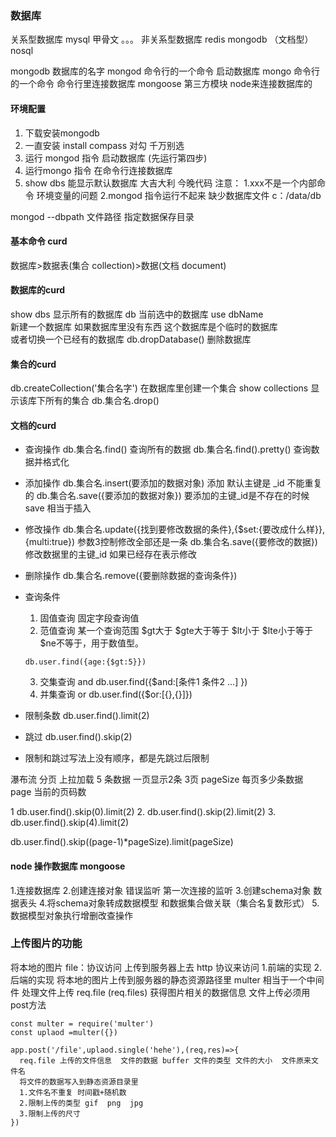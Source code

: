 ### 数据库
关系型数据库  mysql  甲骨文 。。。
非关系型数据库   redis mongodb （文档型） nosql

mongodb 数据库的名字
mongod  命令行的一个命令 启动数据库
mongo   命令行的一个命令 命令行里连接数据库
mongoose 第三方模块 node来连接数据库的

#### 环境配置
1. 下载安装mongodb
2. 一直安装 install compass  对勾 千万别选
3. 运行 mongod 指令  启动数据库  (先运行第四步)
4. 运行mongo 指令   在命令行连接数据库
5. show dbs  能显示默认数据库 大吉大利 今晚代码
注意：
  1.xxx不是一个内部命令  环境变量的问题
  2.mongod 指令运行不起来 缺少数据库文件  c：/data/db 

mongod --dbpath 文件路径   指定数据保存目录
#### 基本命令 curd
数据库>数据表(集合 collection)>数据(文档 document)

#### 数据库的curd

show dbs  显示所有的数据库
db        当前选中的数据库
use  dbName  
新建一个数据库 如果数据库里没有东西 这个数据库是个临时的数据库  
或者切换一个已经有的数据库
db.dropDatabase() 删除数据库

#### 集合的curd
db.createCollection('集合名字') 在数据库里创建一个集合
show collections 显示该库下所有的集合
db.集合名.drop()

#### 文档的curd

+ 查询操作
  db.集合名.find()  查询所有的数据
  db.集合名.find().pretty()  查询数据并格式化
+ 添加操作
  db.集合名.insert(要添加的数据对象) 添加  默认主键是 _id 不能重复的
  db.集合名.save({要添加的数据对象})  要添加的主键_id是不存在的时候  save 相当于插入
+ 修改操作
  db.集合名.update({找到要修改数据的条件},{$set:{要改成什么样}},{multi:true}) 参数3控制修改全部还是一条
  db.集合名.save({要修改的数据}) 修改数据里的主键_id 如果已经存在表示修改
+ 删除操作
  db.集合名.remove({要删除数据的查询条件}) 

+ 查询条件
  1. 固值查询 固定字段查询值
  2. 范值查询 某一个查询范围  $gt大于 $gte大于等于 $lt小于 $lte小于等于 $ne不等于，用于数值型。
    ```
    db.user.find({age:{$gt:5}})
    ```
  3. 交集查询 and
     db.user.find({$and:[条件1 条件2 ...] })
  4. 并集查询 or
     db.user.find({$or:[{},{}]})
+ 限制条数
  db.user.find().limit(2) 
+ 跳过
  db.user.find().skip(2)
+ 限制和跳过写法上没有顺序，都是先跳过后限制

瀑布流 分页  上拉加载
5 条数据 一页显示2条 3页
pageSize 每页多少条数据  page 当前的页码数

1    db.user.find().skip(0).limit(2)
2.   db.user.find().skip(2).limit(2)
3.   db.user.find().skip(4).limit(2)

db.user.find().skip((page-1)*pageSize).limit(pageSize)


#### node 操作数据库 mongoose
 1.连接数据库
 2.创建连接对象 错误监听  第一次连接的监听
 3.创建schema对象   数据表头
 4.将schema对象转成数据模型 和数据集合做关联（集合名复数形式）
 5.数据模型对象执行增删改查操作

### 上传图片的功能
将本地的图片  file：协议访问 上传到服务器上去 http 协议来访问
1.前端的实现
2.后端的实现
  将本地的图片上传到服务器的静态资源路径里
  multer 相当于一个中间件 处理文件上传 req.file (req.files) 获得图片相关的数据信息
  文件上传必须用post方法 
  ```
  const multer = require('multer')
  const uplaod =multer({})

  app.post('/file',uplaod.single('hehe'),(req,res)=>{
    req.file 上传的文件信息  文件的数据 buffer 文件的类型 文件的大小  文件原来文件名
    将文件的数据写入到静态资源目录里
    1.文件名不重复 时间戳+随机数
    2.限制上传的类型 gif  png  jpg
    3.限制上传的尺寸
  }) 
  ```
